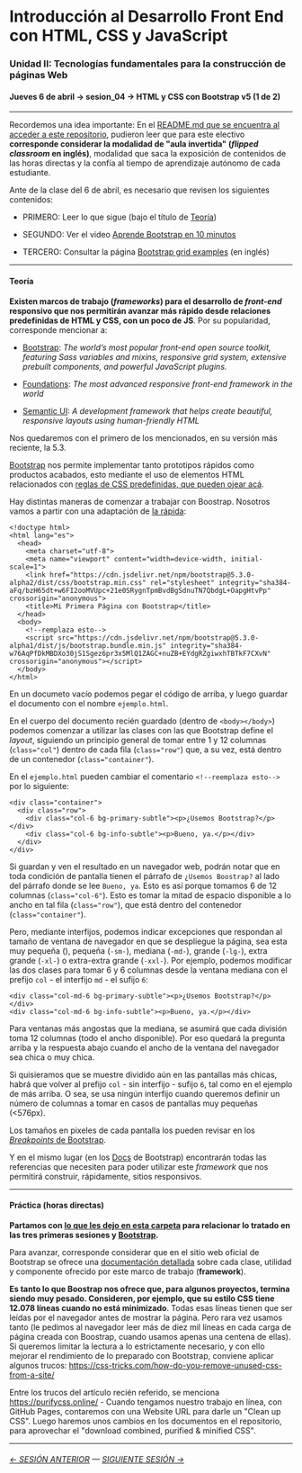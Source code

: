 # Introducción al Desarrollo Front End con HTML, CSS y JavaScript

### Unidad II: Tecnologías fundamentales para la construcción de páginas Web

#### Jueves 6 de abril → sesion_04 → HTML y CSS con Bootstrap v5 (1 de 2)

- - - - - - - - 

Recordemos una idea importante: En el [README.md que se encuentra al acceder a este repositorio](https://github.com/profesorfaco/front-2023-1#readme), pudieron leer que para este electivo **corresponde considerar la modalidad de "aula invertida" (*flipped classroom* en inglés)**, modalidad que saca la exposición de contenidos de las horas directas y la confía al tiempo de aprendizaje autónomo de cada estudiante. 

Ante de la clase del 6 de abril, es necesario que revisen los siguientes contenidos:


- PRIMERO: Leer lo que sigue (bajo el título de [Teoría](#teor%C3%ADa))

- SEGUNDO: Ver el video [Aprende Bootstrap en 10 minutos](https://youtu.be/XXllX0A_9KQ)

- TERCERO: Consultar la página [Bootstrap grid examples](https://getbootstrap.com/docs/5.3/examples/grid/) (en inglés)

- - - - - - - - 

#### Teoría

**Existen marcos de trabajo (*frameworks*) para el desarrollo de *front-end* responsivo que nos permitirán avanzar más rápido desde relaciones predefinidas de HTML y CSS, con un poco de JS**. Por su popularidad, corresponde mencionar a:

- [Bootstrap](https://getbootstrap.com/): *The world’s most popular front-end open source toolkit, featuring Sass variables and mixins, responsive grid system, extensive prebuilt components, and powerful JavaScript plugins.*

- [Foundations](https://get.foundation/): *The most advanced responsive front-end framework in the world* 

- [Semantic UI](https://semantic-ui.com/): *A development framework that helps create beautiful, responsive layouts using human-friendly HTML*

Nos quedaremos con el primero de los mencionados, en su versión más reciente, la 5.3. 

[Bootstrap](https://getbootstrap.com/) nos permite implementar tanto prototipos rápidos como productos acabados, esto mediante el uso de elementos HTML relacionados con [reglas de CSS predefinidas, que pueden ojear acá](https://cdn.jsdelivr.net/npm/bootstrap@5.3.0-alpha2/dist/css/bootstrap.css).

Hay distintas maneras de comenzar a trabajar con Boostrap. Nosotros vamos a partir con una adaptación de [la rápida](https://getbootstrap.com/docs/5.3/getting-started/introduction/#quick-start): 

```
<!doctype html>
<html lang="es">
  <head>
    <meta charset="utf-8">
    <meta name="viewport" content="width=device-width, initial-scale=1">
    <link href="https://cdn.jsdelivr.net/npm/bootstrap@5.3.0-alpha2/dist/css/bootstrap.min.css" rel="stylesheet" integrity="sha384-aFq/bzH65dt+w6FI2ooMVUpc+21e0SRygnTpmBvdBgSdnuTN7QbdgL+OapgHtvPp" crossorigin="anonymous">
    <title>Mi Primera Página con Bootstrap</title>
  </head>
  <body>
    <!--remplaza esto-->
    <script src="https://cdn.jsdelivr.net/npm/bootstrap@5.3.0-alpha1/dist/js/bootstrap.bundle.min.js" integrity="sha384-w76AqPfDkMBDXo30jS1Sgez6pr3x5MlQ1ZAGC+nuZB+EYdgRZgiwxhTBTkF7CXvN" crossorigin="anonymous"></script>
  </body>
</html>
```
En un documeto vacío podemos pegar el código de arriba, y luego guardar el documento con el nombre `ejemplo.html`.

En el cuerpo del documento recién guardado (dentro de `<body></body>`) podemos comenzar a utilizar las clases con las que Bootstrap define el *layout*, siguiendo un principio general de tomar entre 1 y 12 columnas (`class="col"`) dentro de cada fila (`class="row"`) que, a su vez, está dentro de un contenedor (`class="container"`). 

En el `ejemplo.html` pueden cambiar el comentario `<!--reemplaza esto-->` por lo siguiente:

```
<div class="container">
  <div class="row">
    <div class="col-6 bg-primary-subtle"><p>¿Usemos Bootstrap?</p></div>
    <div class="col-6 bg-info-subtle"><p>Bueno, ya.</p></div>
  </div>
</div>
```

Si guardan y ven el resultado en un navegador web, podrán notar que en toda condición de pantalla tienen el párrafo de `¿Usemos Boostrap?` al lado del párrafo donde se lee `Bueno, ya`. Esto es así porque tomamos 6 de 12 columnas (`class="col-6"`). Esto es tomar la mitad de espacio disponible a lo ancho en tal fila (`class="row"`), que está dentro del contenedor (`class="container"`).

Pero, mediante interfijos, podemos indicar excepciones que respondan al tamaño de ventana de navegador en que se despliegue la página, sea esta muy pequeña (), pequeña (`-sm-`), mediana (`-md-`), grande (`-lg-`), extra grande (`-xl-`) o extra-extra grande (`-xxl-`). Por ejemplo, podemos modificar las dos clases para tomar 6 y 6 columnas desde la ventana mediana con el prefijo `col` - el interfijo `md` - el sufijo `6`:  

```
<div class="col-md-6 bg-primary-subtle"><p>¿Usemos Bootstrap?</p></div>
<div class="col-md-6 bg-info-subtle"><p>Bueno, ya.</p></div> 
```

Para ventanas más angostas que la mediana, se asumirá que cada división toma 12 columnas (todo el ancho disponible). Por eso quedará la pregunta arriba y la respuesta abajo cuando el ancho de la ventana del navegador sea chica o muy chica.

Si quisieramos que se muestre dividido aún en las pantallas más chicas, habrá que volver al prefijo `col` - sin interfijo - sufijo `6`, tal como en el ejemplo de más arriba. O sea, se usa ningún interfijo cuando queremos definir un número de columnas a tomar en casos de pantallas muy pequeñas (<576px). 

Los tamaños en pixeles de cada pantalla los pueden revisar en los [*Breakpoints* de Bootstrap](https://getbootstrap.com/docs/5.3/layout/breakpoints/#available-breakpoints). 

Y en el mismo lugar (en los [Docs](https://getbootstrap.com/docs/5.3/getting-started/introduction/) de Bootstrap) encontrarán todas las referencias que necesiten para poder utilizar este *framework* que nos permitirá construir, rápidamente, sitios responsivos.

- - - - - - 

#### Práctica (horas directas)

**Partamos con [lo que les dejo en esta carpeta](https://profesorfaco.github.io/front-2023-1/sesion_04/index.html) para relacionar lo tratado en las tres primeras sesiones y [Bootstrap](https://getbootstrap.com/).**

Para avanzar, corresponde considerar que en el sitio web oficial de Bootstrap se ofrece una [documentación detallada](https://getbootstrap.com/docs/5.3/getting-started/introduction/) sobre cada clase, utilidad y componente ofrecido por este marco de trabajo (**framework**). 

**Es tanto lo que Boostrap nos ofrece que, para algunos proyectos, termina siendo muy pesado. Consideren, por ejemplo, que su estilo CSS tiene 12.078 líneas cuando no está minimizado**. Todas esas líneas tienen que ser leídas por el navegador antes de mostrar la página. Pero rara vez usamos tanto (le pedimos al navegador leer más de diez mil líneas en cada carga de página creada con Boostrap, cuando usamos apenas una centena de ellas). Si queremos limitar la lectura a lo estrictamente necesario, y con ello mejorar el rendimiento de lo preparado con Bootstrap, conviene aplicar algunos trucos: https://css-tricks.com/how-do-you-remove-unused-css-from-a-site/ 

Entre los trucos del artículo recién referido, se menciona https://purifycss.online/ - Cuando tengamos nuestro trabajo en línea, con GitHub Pages, contaremos con una Website URL para darle un "Clean up CSS". Luego haremos unos cambios en los documentos en el repositorio, para aprovechar el "download combined, purified & minified CSS".


- - - - - - - 

###### [← SESIÓN ANTERIOR](https://github.com/profesorfaco/front-2023-1/tree/main/sesion_03) — [SIGUIENTE SESIÓN →](https://github.com/profesorfaco/front-2023-1/tree/main/sesion_05)
